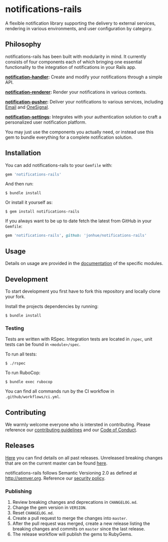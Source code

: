 # notifications-rails

A flexible notification library supporting the delivery to external services, rendering in various environments, and user configuration by category.

## Philosophy

notifications-rails has been built with modularity in mind. It currently consists of four components each of which bringing one essential functionality to the integration of notifications in your Rails app.

**[notification-handler](notification-handler):** Create and modify your notifications through a simple API.

**[notification-renderer](notification-renderer):** Render your notifications in various contexts.

**[notification-pusher](notification-pusher):** Deliver your notifications to various services, including [Email](notification-pusher/notification-pusher-actionmailer) and [OneSignal](notification-pusher/notification-pusher-onesignal).

**[notification-settings](notification-settings):** Integrates with your authentication solution to craft a personalized user notification platform.

You may just use the components you actually need, or instead use this gem to bundle everything for a complete notification solution.

## Installation

You can add notifications-rails to your `Gemfile` with:

```ruby
gem 'notifications-rails'
```

And then run:

    $ bundle install

Or install it yourself as:

    $ gem install notifications-rails

If you always want to be up to date fetch the latest from GitHub in your `Gemfile`:

```ruby
gem 'notifications-rails', github: 'jonhue/notifications-rails'
```

## Usage

Details on usage are provided in the [documentation](#philosophy) of the specific modules.

## Development

To start development you first have to fork this repository and locally clone your fork.

Install the projects dependencies by running:

    $ bundle install

### Testing

Tests are written with RSpec. Integration tests are located in `/spec`, unit tests can be found in `<module>/spec`.

To run all tests:

    $ ./rspec

To run RuboCop:

    $ bundle exec rubocop

You can find all commands run by the CI workflow in `.github/workflows/ci.yml`.

## Contributing

We warmly welcome everyone who is intersted in contributing. Please reference our [contributing guidelines](CONTRIBUTING.md) and our [Code of Conduct](CODE_OF_CONDUCT.md).

## Releases

[Here](https://github.com/jonhue/notifications-rails/releases) you can find details on all past releases. Unreleased breaking changes that are on the current master can be found [here](CHANGELOG.md).

notifications-rails follows Semantic Versioning 2.0 as defined at http://semver.org. Reference our [security policy](SECURITY.md).

### Publishing

1. Review breaking changes and deprecations in `CHANGELOG.md`.
1. Change the gem version in `VERSION`.
1. Reset `CHANGELOG.md`.
1. Create a pull request to merge the changes into `master`.
1. After the pull request was merged, create a new release listing the breaking changes and commits on `master` since the last release.
1. The release workflow will publish the gems to RubyGems.
